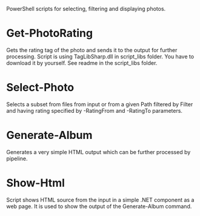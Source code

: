 PowerShell scripts for selecting, filtering and displaying photos.

# Get-PhotoRating
Gets the rating tag of the photo and sends it to the output for further processing.
Script is using TagLibSharp.dll in script_libs folder. You have to download it by yourself.
See readme in the script_libs folder.

# Select-Photo
Selects a subset from files from input or from a given Path filtered by Filter 
and having rating specified by -RatingFrom and -RatingTo parameters.

# Generate-Album
Generates a very simple HTML output which can be further processed by pipeline.

# Show-Html
Script shows HTML source from the input in a simple .NET component as a web page.
It is used to show the output of the Generate-Album command.
